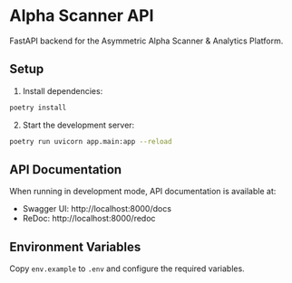 # Alpha Scanner API

FastAPI backend for the Asymmetric Alpha Scanner & Analytics Platform.

## Setup

1. Install dependencies:
```bash
poetry install
```

2. Start the development server:
```bash
poetry run uvicorn app.main:app --reload
```

## API Documentation

When running in development mode, API documentation is available at:
- Swagger UI: http://localhost:8000/docs
- ReDoc: http://localhost:8000/redoc

## Environment Variables

Copy `env.example` to `.env` and configure the required variables.